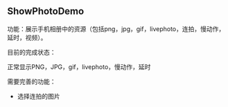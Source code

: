 ## ShowPhotoDemo

功能：展示手机相册中的资源（包括png，jpg，gif，livephoto，连拍，慢动作，延时，视频）。

目前的完成状态：

正常显示PNG，JPG，gif，livephoto，慢动作，延时

需要完善的功能：

- 选择连拍的图片
